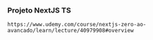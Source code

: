 ### Projeto NextJS TS

```link
https://www.udemy.com/course/nextjs-zero-ao-avancado/learn/lecture/40979908#overview
```